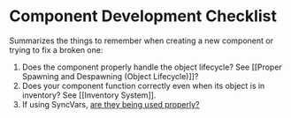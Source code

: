 # Component Development Checklist
Summarizes the things to remember when creating a new component or trying to fix a broken one:

1. Does the component properly handle the object lifecycle? See [[Proper Spawning and Despawning (Object Lifecycle)]]?
1. Does your component function correctly even when its object is in inventory? See [[Inventory System]].
1. If using SyncVars, [are they being used properly?](https://github.com/unitystation/unitystation/wiki/SyncVar-Best-Practices-for-Easy-Networking)
